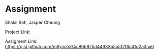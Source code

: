 # Assignment 

Shakil Rafi, Jasper Cheung

Project Link: 

Assigment Link: https://gist.github.com/mtlynch3/4c86b925d4493355a5f2f6c41d2a3aa6
